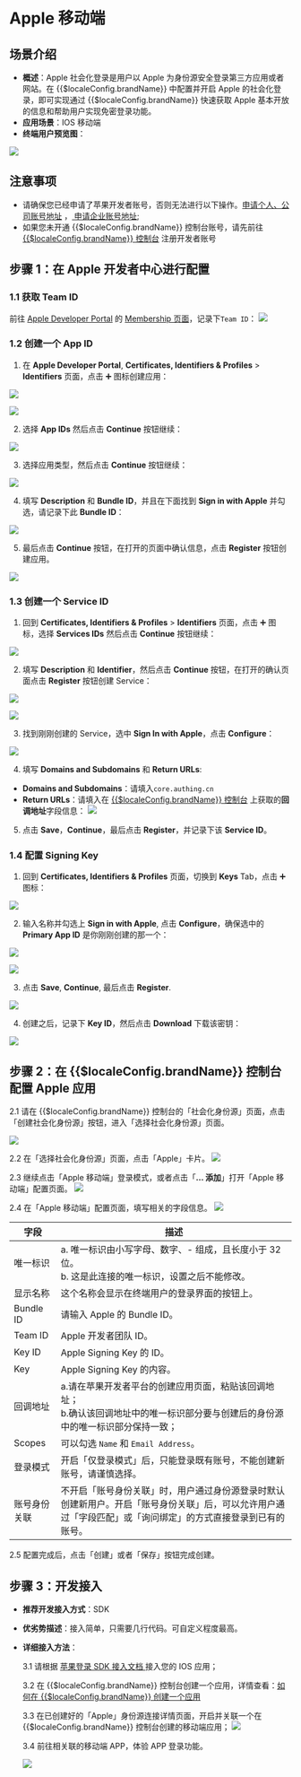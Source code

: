# Apple 移动端

<LastUpdated />

## 场景介绍

- **概述**：Apple 社会化登录是用户以 Apple 为身份源安全登录第三方应用或者网站。在 {{$localeConfig.brandName}} 中配置并开启 Apple 的社会化登录，即可实现通过 {{$localeConfig.brandName}} 快速获取 Apple 基本开放的信息和帮助用户实现免密登录功能。
- **应用场景**：IOS 移动端
- **终端用户预览图**：

![](./images/login.jpg)

## 注意事项

- 请确保您已经申请了苹果开发者账号，否则无法进行以下操作。[申请个人、公司账号地址](https://developer.apple.com/programs/) ，[ 申请企业账号地址](https://developer.apple.com/programs/enterprise/);
- 如果您未开通 {{$localeConfig.brandName}} 控制台账号，请先前往 [{{$localeConfig.brandName}} 控制台](https://authing.cn/) 注册开发者账号

## 步骤 1：在 Apple 开发者中心进行配置

### 1.1 获取 Team ID

前往 [Apple Developer Portal](https://developer.apple.com/account/#) 的 [Membership 页面](https://developer.apple.com/account/#/membership)，记录下`Team ID`：
![](~@imagesZhCn/guides/connections/apple/step1-1.jpg)

### 1.2 创建一个 App ID

1. 在  **Apple Developer Portal**, **Certificates, Identifiers & Profiles** > **Identifiers** 页面，点击 ➕ 图标创建应用：

![](~@imagesZhCn/guides/connections/apple/step1-2.jpg)

![](~@imagesZhCn/guides/connections/apple/step1-3.jpg)

2. 选择 **App IDs** 然后点击 **Continue** 按钮继续：

![](~@imagesZhCn/guides/connections/apple/step1-4.jpg)

3. 选择应用类型，然后点击 **Continue** 按钮继续：

![](~@imagesZhCn/guides/connections/apple/step1-5.jpg)

4. 填写 **Description** 和 **Bundle ID**，并且在下面找到 **Sign in with Apple** 并勾选，请记录下此 **Bundle ID**：

![](~@imagesZhCn/guides/connections/apple/step1-6.jpg)

5. 最后点击 **Continue** 按钮，在打开的页面中确认信息，点击 **Register** 按钮创建应用。

![](~@imagesZhCn/guides/connections/apple/step1-7.jpg)

### 1.3 创建一个 Service ID

1. 回到 **Certificates, Identifiers & Profiles** > **Identifiers** 页面，点击 ➕ 图标，选择 **Services IDs** 然后点击 **Continue** 按钮继续：

![](~@imagesZhCn/guides/connections/apple/step1-8.jpg)

2. 填写 **Description** 和 **Identifier**，然后点击 **Continue** 按钮，在打开的确认页面点击 **Register** 按钮创建 Service：

![](~@imagesZhCn/guides/connections/apple/step1-9.jpg)

![](~@imagesZhCn/guides/connections/apple/step1-10.jpg)

3. 找到刚刚创建的 Service，选中 **Sign In with Apple**，点击 **Configure**：

![](~@imagesZhCn/guides/connections/apple/step1-11.jpg)

4. 填写 **Domains and Subdomains** 和 **Return URLs**:

- **Domains and Subdomains**：请填入`core.authing.cn`
- **Return URLs**：请填入在 [{{$localeConfig.brandName}} 控制台](https://authing.cn/) 上获取的**回调地址**字段信息：
 ![](./images/Return_URLS.jpg)


5. 点击 **Save**，**Continue**，最后点击 **Register**，并记录下该 **Service ID**。

### 1.4 配置 Signing Key

1. 回到 **Certificates, Identifiers & Profiles** 页面，切换到 **Keys** Tab，点击 ➕ 图标：

![](~@imagesZhCn/guides/connections/apple/step1-12.jpg)

2. 输入名称并勾选上 **Sign in with Apple**, 点击 **Configure**，确保选中的 **Primary App ID** 是你刚刚创建的那一个：

![](~@imagesZhCn/guides/connections/apple/step1-13.jpg)

![](~@imagesZhCn/guides/connections/apple/step1-14.jpg)

3. 点击 **Save**, **Continue**, 最后点击 **Register**.

![](~@imagesZhCn/guides/connections/apple/step1-15.jpg)

4. 创建之后，记录下 **Key ID**，然后点击 **Download** 下载该密钥：

![](~@imagesZhCn/guides/connections/apple/step1-16.jpg)

## 步骤 2：在 {{$localeConfig.brandName}} 控制台配置 Apple 应用

2.1 请在 {{$localeConfig.brandName}} 控制台的「社会化身份源」页面，点击「创建社会化身份源」按钮，进入「选择社会化身份源」页面。

![](~@imagesZhCn/guides/connections/create-social-idp.jpg)

2.2 在「选择社会化身份源」页面，点击「Apple」卡片。
![](./images/add-app-1.jpg)

2.3 继续点击「Apple 移动端」登录模式，或者点击「**… 添加**」打开「Apple 移动端」配置页面。
![](./images/add-app-2.jpg)

2.4 在「Apple 移动端」配置页面，填写相关的字段信息。
![](./images/add-app-3.jpg)

| 字段                | 描述                                                                                                                                                         |
| ------------------- | ------------------------------------------------------------------------------------------------------------------------------------------------------------ |
| 唯一标识            | a. 唯一标识由小写字母、数字、- 组成，且长度小于 32 位。<br />b. 这是此连接的唯一标识，设置之后不能修改。                                                     |
| 显示名称            | 这个名称会显示在终端用户的登录界面的按钮上。                                                                                                                 |
| Bundle ID | 请输入 Apple 的 Bundle ID。                                                                                                                                          |
| Team ID             | Apple 开发者团队 ID。                                                                                                                                          |
| Key ID              | Apple Signing Key 的 ID。                                                                                                                                   |
| Key                 | Apple Signing Key 的内容。                                                                                        
| 回调地址            | a.请在苹果开发者平台的创建应用页面，粘贴该回调地址；<br />b.确认该回调地址中的唯一标识部分要与创建后的身份源中的唯一标识部分保持一致；                              |                                                         |
| Scopes              | 可以勾选 `Name` 和 `Email Address`。                                                                                                                               |
| 登录模式            | 开启「仅登录模式」后，只能登录既有账号，不能创建新账号，请谨慎选择。                                                                                         |
| 账号身份关联        | 不开启「账号身份关联」时，用户通过身份源登录时默认创建新用户。开启「账号身份关联」后，可以允许用户通过「字段匹配」或「询问绑定」的方式直接登录到已有的账号。 |

2.5 配置完成后，点击「创建」或者「保存」按钮完成创建。

## 步骤 3：开发接入

- **推荐开发接入方式**：SDK 
- **优劣势描述**：接入简单，只需要几行代码。可自定义程度最高。
- **详细接入方法**：

  3.1 请根据 [苹果登录 SDK 接入文档 ](https://docs.authing.cn/v2/reference/sdk-for-ios/social/apple.html)接入您的 IOS 应用；

  3.2 在 {{$localeConfig.brandName}} 控制台创建一个应用，详情查看：[如何在 {{$localeConfig.brandName}} 创建一个应用](/guides/app/create-app.md)

  3.3 在已创建好的「Apple」身份源连接详情页面，开启并关联一个在 {{$localeConfig.brandName}} 控制台创建的移动端应用；
  ![](./images/step3.2.jpg)

  3.4 前往相关联的移动端 APP，体验 APP 登录功能。

  ![](./images/login.jpg)

  